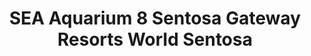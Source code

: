 ---
addr: " 8 Sentosa Gate\uFEFFway, Resorts World Sentosa"
city: Sentosa Island
country: SG
description: ''
id: 502cbc79e4b0bde7251edc91
lat: 1.258204
lng: 103.820437
title: "SEA Aquarium 8 Sentosa Gate\uFEFFway Resorts World Sentosa"
venue: S.E.A. Aquarium
---